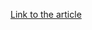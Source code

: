 [Link to the article](https://cybersecuritynews.com/threat-actors-bypass-security-layers-to-fuel-sim-swap/)
